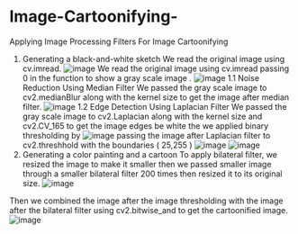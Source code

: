 # Image-Cartoonifying-
Applying Image Processing Filters For Image
Cartoonifying
1) Generating a black-and-white sketch
 We read the original image using cv.imread.
 ![image](https://user-images.githubusercontent.com/48353755/142763275-abe9d49b-1446-4252-8cf5-79f718707110.png)
 We read the original image using cv.imread passing 0 in the function to
show a gray scale image .
![image](https://user-images.githubusercontent.com/48353755/142763284-edbd1635-f44d-4e75-a4e2-2bd7a55b5169.png)
1.1 Noise Reduction Using Median Filter
We passed the gray scale image to cv2.medianBlur along with the kernel size
to get the image after median filter.
![image](https://user-images.githubusercontent.com/48353755/142763297-0f412c35-6400-491c-9e3e-eb9d38fbafc9.png)
1.2 Edge Detection Using Laplacian Filter
We passed the gray scale image to cv2.Laplacian along with the kernel
size and cv2.CV_165 to get the image edges be white the we applied
binary thresholding by ![image](https://user-images.githubusercontent.com/48353755/142763317-c77f64cd-e631-483f-a9a0-3de39cc00f8d.png)
passing the image after Laplacian filter to
cv2.threshhold with the boundaries ( 25,255 )
![image](https://user-images.githubusercontent.com/48353755/142763306-19cf3dbb-e11f-4c38-9447-fc1001bfb660.png)
![image](https://user-images.githubusercontent.com/48353755/142763323-567718e8-23f3-47cd-a496-ed32417f2891.png)
2) Generating a color painting and a cartoon
To apply bilateral filter, we resized the image to make it smaller then
we passed smaller image through a smaller bilateral filter 200 times
then resized it to its original size.
![image](https://user-images.githubusercontent.com/48353755/142763341-9bcab244-745c-41d5-9e3b-bdc7d9e37414.png)

Then we combined the image after the image thresholding with the
image after the bilateral filter using cv2.bitwise_and to get the
cartoonified image.
![image](https://user-images.githubusercontent.com/48353755/142763335-4c0448d8-6b40-413b-870b-ae6eeb408755.png)

